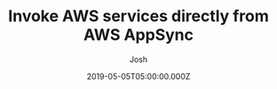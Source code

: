 ---
date: "2019-05-05T05:00:00.000Z"
title: "Invoke AWS services directly from AWS AppSync"
author: "Josh"
summary: "AWS AppSync is a managed GraphQL service that enables developers to easily build data-driven mobile and web applications. Using a serverless backend, you can build a GraphQL API by connecting AWS AppSync to various data sources—including Amazon DynamoDB, AWS Lambda, and Amazon OpenSearch Service (successor to Amazon Elasticsearch Service). AWS AppSync added support for HTTP data sources in May 2018, which makes it easy to add legacy APIs to your GraphQL endpoints."
redirect_link: https://aws.amazon.com/blogs/mobile/invoke-aws-services-directly-from-aws-appsync/
---
